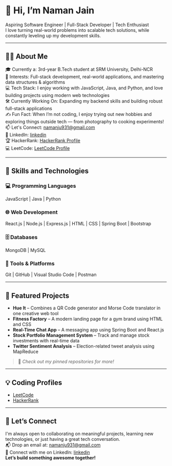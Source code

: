 # 👋 Hi, I’m Naman Jain

Aspiring Software Engineer | Full-Stack Developer | Tech Enthusiast  
I love turning real-world problems into scalable tech solutions, while constantly leveling up my development skills.

---

## 👨‍💻 About Me

🎓 Currently a: 3rd-year B.Tech student at SRM University, Delhi-NCR  
👀 Interests: Full-stack development, real-world applications, and mastering data structures & algorithms  
💻 Tech Stack: I enjoy working with JavaScript, Java, and Python, and love building projects using modern web technologies  
🛠️ Currently Working On: Expanding my backend skills and building robust full-stack applications  
✍️ Fun Fact: When I’m not coding, I enjoy trying out new hobbies and exploring things outside tech — from photography to cooking experiments!  
📫 Let's Connect: namanju931@gmail.com  
🔗 LinkedIn: [linkedin](https://www.linkedin.com/in/--naman-jain/)   
🏆 HackerRank: [HackerRank Profile](https://www.hackerrank.com/profile/namanju9310)   
💻 LeetCode: [LeetCode Profile](https://leetcode.com/u/namanj9130/)

---

## 🚀 Skills and Technologies

### 💻 Programming Languages  
JavaScript | Java | Python

### 🌐 Web Development  
React.js | Node.js | Express.js | HTML | CSS | Spring Boot | Bootstrap

### 🗄️ Databases  
MongoDB | MySQL

### 🧰 Tools & Platforms  
Git | GitHub | Visual Studio Code | Postman

---

## 📂 Featured Projects

- **Hue It** – Combines a QR Code generator and Morse Code translator in one creative web tool  
- **Fitness Factory** – A modern landing page for a gym brand using HTML and CSS  
- **Real-Time Chat App** – A messaging app using Spring Boot and React.js  
- **Stock Portfolio Management System** – Track and manage stock investments with real-time data  
- **Twitter Sentiment Analysis** – Election-related tweet analysis using MapReduce  
> 📌 *Check out my pinned repositories for more!*

---

## 💡 Coding Profiles

- [LeetCode](https://leetcode.com/u/namanj9130/)  
- [HackerRank](https://www.hackerrank.com/namanjain01130)

---

## 🤝 Let’s Connect

I'm always open to collaborating on meaningful projects, learning new technologies, or just having a great tech conversation.  
📬 Drop an email at: namanju931@gmail.com  
🔗 Connect with me on LinkedIn: [linkedin](www.linkedin.com/in/--naman-jain)  
**Let’s build something awesome together!**
